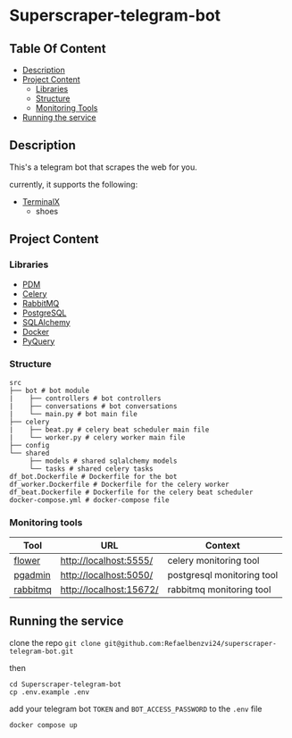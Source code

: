 # Superscraper-telegram-bot

## Table Of Content

- [Description](#Description)
- [Project Content](#Project-Content)
    - [Libraries](#Libraries)
    - [Structure](#Structure)
    - [Monitoring Tools](#Monitoring-Tools)
- [Running the service](#Running-the-service)

## Description

This's a telegram bot that scrapes the web for you.

currently, it supports the following:

- [TerminalX](https://terminalx.com/) <br/>
    - shoes <br/>

## Project Content

### Libraries

- [PDM](https://pdm.fming.dev/latest/)
- [Celery](https://docs.celeryq.dev/)
- [RabbitMQ](https://www.rabbitmq.com/)
- [PostgreSQL](https://www.postgresql.org/)
- [SQLAlchemy](https://www.sqlalchemy.org/)
- [Docker](https://www.docker.com/)
- [PyQuery](https://pythonhosted.org/pyquery/)

### Structure

```shell
src
├── bot # bot module
|    ├── controllers # bot controllers
|    ├── conversations # bot conversations
|    └── main.py # bot main file
├── celery
|    ├── beat.py # celery beat scheduler main file
|    └── worker.py # celery worker main file
├── config
└── shared
     ├── models # shared sqlalchemy models
     └── tasks # shared celery tasks
df_bot.Dockerfile # Dockerfile for the bot
df_worker.Dockerfile # Dockerfile for the celery worker
df_beat.Dockerfile # Dockerfile for the celery beat scheduler
docker-compose.yml # docker-compose file
```

### Monitoring tools

|  Tool                                               | URL                                                 | Context                     |
| --------------------------------------------------- | --------------------------------------------------- | --------------------------- |
| [flower](https://flower.readthedocs.io/en/latest/)  | [http://localhost:5555/](http://localhost:5555/)    | celery monitoring tool      |
| [pgadmin](https://www.pgadmin.org/)                 | [http://localhost:5050/](http://localhost:5050/)    | postgresql monitoring tool  |
| [rabbitmq](https://www.rabbitmq.com/)               | [http://localhost:15672/](http://localhost:15672/)  | rabbitmq monitoring tool    |

## Running the service

clone the repo `git clone git@github.com:Refaelbenzvi24/superscraper-telegram-bot.git`

then

```shell
cd Superscraper-telegram-bot
cp .env.example .env
```

add your telegram bot `TOKEN` and `BOT_ACCESS_PASSWORD` to the `.env` file

```shell
docker compose up
```

